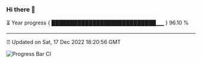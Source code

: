 ### Hi there 👋

⏳ Year progress { ████████████████████████████▁▁ } 96.10 %

---

⏰ Updated on Sat, 17 Dec 2022 18:20:56 GMT

![Progress Bar CI](https://github.com/ZhaoGui/ZhaoGui/workflows/Progress%20Bar%20CI/badge.svg)
